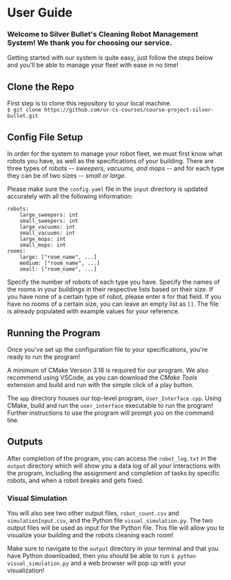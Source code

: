 # User Guide

### Welcome to **Silver Bullet's Cleaning Robot Management System!** We thank you for choosing our service.

Getting started with our system is quite easy, just follow the steps below and you'll be able to manage your fleet with ease in no time!

## Clone the Repo

First step is to clone this repository to your local machine.  
`$ git clone https://github.com/ur-cs-courses/course-project-silver-bullet.git `

## Config File Setup
In order for the system to manage your robot fleet, we must first know what robots you have, as well as the specifications of your building. There are three types of robots -- *sweepers, vacuums, and mops* -- and for each type they can be of two sizes -- *small or large*.

Please make sure the `config.yaml` file in the `input` directory is updated accurately with all the following information:
```
robots:
    large_sweepers: int
    small_sweepers: int
    large_vacuums: int
    small_vacuums: int
    large_mops: int
    small_mops: int
rooms:
    large: ["room_name", ...]
    medium: ["room_name", ...]
    small: ["room_name", ...]
```
Specify the number of robots of each type you have. Specify the names of the rooms in your buildings in their respective lists based on their size. If you have none of a certain type of robot, please enter `0` for that field. If you have no rooms of a certain size, you can leave an empty list as `[]`.
The file is already populated with example values for your reference.

## Running the Program

Once you've set up the configuration file to your specifications, you're ready to run the program! 

A minimum of CMake Version 3.16 is required for our program. We also recommend using VSCode, as you can download the *CMake Tools* extension and build and run with the simple click of a play button.

The `app` directory houses our top-level program, `User_Interface.cpp`. Using CMake, build and run the `user_interface` executable to run the program! Further instructions to use the program will prompt you on the command line.

## Outputs

After completion of the program, you can access the `robot_log.txt` in the `output` directory which will show you a data log of all your interactions with the program, including the assignment and completion of tasks by specific robots, and when a robot breaks and gets fixed.

### Visual Simulation

You will also see two other output files, `robot_count.csv` and `simulationInput.csv`, and the Python file `visual_simulation.py`. The two output files will be used as input for the Python file. This file will allow you to visualize your building and the robots cleaning each room!

 Make sure to navigate to the `output` directory in your terminal and that you have Python downloaded, then you should be able to run `$ python visual_simulation.py` and a web browser will pop up with your visualization!
